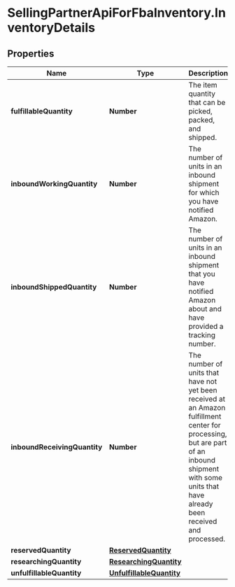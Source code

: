 # SellingPartnerApiForFbaInventory.InventoryDetails

## Properties
Name | Type | Description | Notes
------------ | ------------- | ------------- | -------------
**fulfillableQuantity** | **Number** | The item quantity that can be picked, packed, and shipped. | [optional] 
**inboundWorkingQuantity** | **Number** | The number of units in an inbound shipment for which you have notified Amazon. | [optional] 
**inboundShippedQuantity** | **Number** | The number of units in an inbound shipment that you have notified Amazon about and have provided a tracking number. | [optional] 
**inboundReceivingQuantity** | **Number** | The number of units that have not yet been received at an Amazon fulfillment center for processing, but are part of an inbound shipment with some units that have already been received and processed. | [optional] 
**reservedQuantity** | [**ReservedQuantity**](ReservedQuantity.md) |  | [optional] 
**researchingQuantity** | [**ResearchingQuantity**](ResearchingQuantity.md) |  | [optional] 
**unfulfillableQuantity** | [**UnfulfillableQuantity**](UnfulfillableQuantity.md) |  | [optional] 
